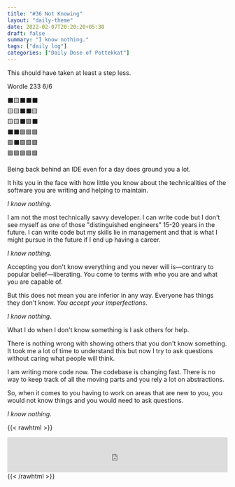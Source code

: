 ```yaml
---
title: "#36 Not Knowing"
layout: "daily-theme"
date: 2022-02-07T20:20:20+05:30
draft: false
summary: "I know nothing."
tags: ["daily log"]
categories: ["Daily Dose of Pottekkat"]
---
```


This should have taken at least a step less.

Wordle 233 6/6

⬛🟨⬛⬛⬛\
🟨🟨⬛⬛🟨\
🟨🟨⬛🟩⬛\
⬛⬛🟩🟩🟩\
🟩⬛🟩🟩🟩\
🟩🟩🟩🟩🟩

Being back behind an IDE even for a day does ground you a lot.

It hits you in the face with how little you know about the technicalities of the software you are writing and helping to maintain.

_I know nothing_.

I am not the most technically savvy developer. I can write code but I don't see myself as one of those "distinguished engineers" 15-20 years in the future. I can write code but my skills lie in management and that is what I might pursue in the future if I end up having a career.

_I know nothing_.

Accepting you don't know everything and you never will is—contrary to popular belief—liberating. You come to terms with who you are and what you are capable of.

But this does not mean you are inferior in any way. Everyone has things they don't know. _You accept your imperfections_.

_I know nothing_.

What I do when I don't know something is I ask others for help.

There is nothing wrong with showing others that you don't know something. It took me a lot of time to understand this but now I try to ask questions without caring what people will think.

I am writing more code now. The codebase is changing fast. There is no way to keep track of all the moving parts and you rely a lot on abstractions.

So, when it comes to you having to work on areas that are new to you, you would not know things and you would need to ask questions.

_I know nothing_.

{{< rawhtml >}}
<iframe src="https://open.spotify.com/embed/track/5FVd6KXrgO9B3JPmC8OPst?utm_source=generator&theme=0" width="100%" height="80" frameBorder="0" allowfullscreen="" allow="autoplay; clipboard-write; encrypted-media; fullscreen; picture-in-picture"></iframe>
{{< /rawhtml >}}
